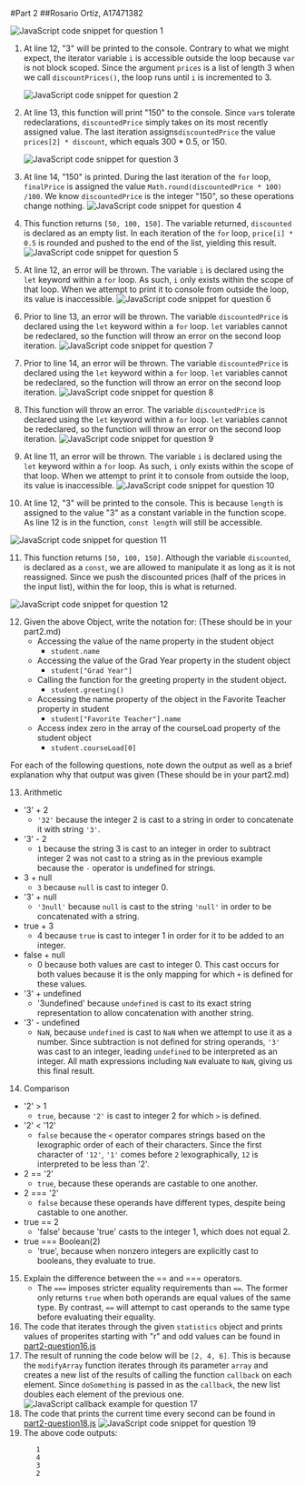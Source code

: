 #Part 2
##Rosario Ortiz, A17471382 

![JavaScript code snippet for question 1 ](images/lab4-part1b-q1.png)

1. At line 12, "3" will be printed to the console. Contrary to what we might expect, the iterator variable `i` is accessible outside the loop because `var` is not block scoped. Since the argument `prices` is a list of length 3 when we call `discountPrices()`, the loop runs until `i` is incremented to 3. 

    ![JavaScript code snippet for question 2](images/lab4-part1b-q2.png)

2. At line 13, this function will print "150" to the console. Since `var`s tolerate redeclarations, `discountedPrice` simply takes on its most recently assigned value. The last iteration assigns`discountedPrice` the value `prices[2] * discount`, which equals 300 * 0.5, or 150. 
   
   ![JavaScript code snippet for question 3](images/lab4-part1b-q3.png)
3. At line 14, "150" is printed. During the last iteration of the `for` loop, `finalPrice` is assigned the value `Math.round(discountedPrice * 100) /100`. We know `discountedPrice` is the integer "150", so these operations change nothing. 
   ![JavaScript code snippet for question 4](images/lab4-part1b-q4.png)
4. This function returns `[50, 100, 150]`. The variable returned, `discounted` is declared as an empty list. In each iteration of the `for` loop, `price[i] * 0.5` is rounded and pushed to the end of the list, yielding this result.  
    ![JavaScript code snippet for question 5](images/lab4-part1b-q5.png)
5. At line 12, an error will be thrown. The variable `i` is declared using the `let` keyword within a `for` loop. As such, `i` only exists within the scope of that loop. When we attempt to print it to console from outside the loop, its value is inaccessible. 
   ![JavaScript code snippet for question 6](images/lab4-part1b-q6.png)
6. Prior to line 13, an error will be thrown. The variable `discountedPrice` is declared using the `let` keyword within a `for` loop. `let` variables cannot be redeclared, so the function will throw an error on the second loop iteration. 
   ![JavaScript code snippet for question 7](images/lab4-part1b-q7.png)
7. Prior to line 14, an error will be thrown. The variable `discountedPrice` is declared using the `let` keyword within a `for` loop. `let` variables cannot be redeclared, so the function will throw an error on the second loop iteration.
   ![JavaScript code snippet for question 8](images/lab4-part1b-q8.png)
8. This function will throw an error. The variable `discountedPrice` is declared using the `let` keyword within a `for` loop. `let` variables cannot be redeclared, so the function will throw an error on the second loop iteration.
   ![JavaScript code snippet for question 9](images/lab4-part1b-q9.png)
9. At line 11, an error will be thrown. The variable `i` is declared using the `let` keyword within a `for` loop. As such, `i` only exists within the scope of that loop. When we attempt to print it to console from outside the loop, its value is inaccessible. 
    ![JavaScript code snippet for question 10](images/lab4-part1b-q10.png)
10. At line 12, "3" will be printed to the console. This is because `length` is assigned to the value "3" as a constant variable in the function scope. As line 12 is in the function, `const length` will still be accessible. 
    
   ![JavaScript code snippet for question 11](images/lab4-part1b-q11.png)

11. This function returns `[50, 100, 150]`. Although the variable `discounted`, is declared as a `const`, we are allowed to manipulate it as long as it is not reassigned. Since we push the discounted prices (half of the prices in the input list), within the for loop, this is what is returned. 

![JavaScript code snippet for question 12](images/lab4-part1b-q12.png)

12. Given the above Object, write the notation for:  (These should be in your part2.md)
    - Accessing the value of the name property in the student object
      - `student.name`
    - Accessing the value of the Grad Year property in the student object
      - `student["Grad Year"]`
    - Calling the function for the greeting property in the student object.
      - `student.greeting()`
    - Accessing the name property of the object in the Favorite Teacher property in student
      - `student["Favorite Teacher"].name`
    - Access index zero in the array of the courseLoad property of the student object
      - `student.courseLoad[0]`

For each of the following questions, note down the output as well as a brief explanation why that output was given  (These should be in your part2.md)

13. Arithmetic
 - '3' + 2
   - `'32'` because the integer 2 is cast to a string in order to concatenate it with string `'3'`. 
- '3' - 2
  - `1` because the string 3 is cast to an integer in order to subtract integer 2 was not cast to a string as in the previous example because the `-` operator is undefined for strings. 
- 3 + null
  - `3` because `null` is cast to integer 0. 
- '3' + null
  - `'3null'` because `null` is cast to the string `'null'` in order to be concatenated with a string. 
- true + 3
  - 4 because `true` is cast to integer 1 in order for it to be added to an integer. 
- false + null
  - 0 because both values are cast to integer 0. This cast occurs for both values because it is the only mapping for which `+` is defined for these values. 
- '3' + undefined
  - '3undefined' because `undefined` is cast to its exact string representation to allow concatenation with another string. 
- '3' - undefined
  - `NaN`, because `undefined` is cast to `NaN` when we attempt to use it as a number. Since subtraction is not defined for string operands,  `'3'`  was cast to an integer, leading `undefined` to be interpreted as an integer. All math expressions including `NaN` evaluate to `NaN`, giving us this final result. 
  
14. Comparison
   - '2' > 1
     - `true`, because `'2'` is cast to integer 2 for which `>` is defined.
   - '2' < '12'
     - `false` because the `<` operator compares strings based on the lexographic order of each of their characters. Since the first character of `'12'`, `'1'` comes before `2` lexographically, `12` is interpreted to be less than '2'. 
   - 2 == '2'
     - `true`, because these operands are castable to one another. 
   - 2 === '2'
     - `false` because these operands have different types, despite being castable to one another. 
   - true == 2
     - 'false' because 'true' casts to the integer 1, which does not equal 2. 
   - true === Boolean(2)
     - 'true', because when nonzero integers are explicitly cast to booleans, they evaluate to true. 
  
15. Explain the difference between the == and === operators.
    - The `===` imposes stricter equality requirements than `==`. The former only returns `true` when both operands are equal values of the same type. By contrast, `==` will attempt to cast operands to the same type before evaluating their equality. 
16. The code that iterates through the given `statistics` object and prints values of properites starting with "r" and odd values can be found in [part2-question16.js](part2-question16.js)
17. The result of running the code below will be `[2, 4, 6]`. This is because the `modifyArray` function iterates through its parameter `array` and creates a new list of the results of calling the function `callback` on each element. Since `doSomething` is passed in as the `callback`, the new list doubles each element of the previous one. 
    ![JavaScript callback example for question 17](images/lab4-part1b-q17.png)
  18. The code that prints the current time every second can be found in [part2-question18.js](part2-question18.js)
        ![JavaScript code snippet for question 19](images/lab4-part1b-q19.png)
  19. The above code outputs: 
         ```
            1
            4
            3
            2

         ```

         